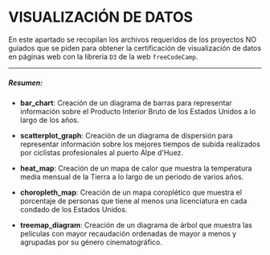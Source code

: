 # VISUALIZACIÓN DE DATOS

En este apartado se recopilan los archivos requeridos de los proyectos NO guiados que se piden para obtener la certificación de visualización de datos en páginas web con la librería `D3` de la web `freeCodeCamp`.

------------

##### Resumen:
- **bar_chart**: Creación de un diagrama de barras para representar información sobre el Producto Interior Bruto de los Estados Unidos a lo largo de los años.

- **scatterplot_graph**: Creación de un diagrama de dispersión para representar información sobre los mejores tiempos de subida realizados por ciclistas profesionales al puerto Alpe d'Huez.

- **heat_map**: Creación de un mapa de calor que muestra la temperatura media mensual de la Tierra a lo largo de un periodo de varios años.

- **choropleth_map**: Creación de un mapa coroplético que muestra el porcentaje de personas que tiene al menos una licenciatura en cada condado de los Estados Unidos.

- **treemap_diagram**: Creación de un diagrama de árbol que muestra las películas con mayor recaudación ordenadas de mayor a menos y agrupadas por su género cinematográfico.